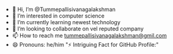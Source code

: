 - 👋 Hi, I’m @Tummepallisivanagalakshman
- 👀 I’m interested in computer science
- 🌱 I’m currently learning  newest technology
- 💞️ I’m looking to collaborate on vel reputed company
- 📫 How to reach me tummepallisivanagalakshman@gmil.com
- 😄 Pronouns: he/him
"⚡ Intriguing Fact for GitHub Profile:" 
<!---
Tummepallisivanagalakshman/Tummepallisivanagalakshman is a ✨ special ✨ repository because its `README.md` (this file) appears on your GitHub profile.
You can click the Preview link to take a look at your changes.
--->
